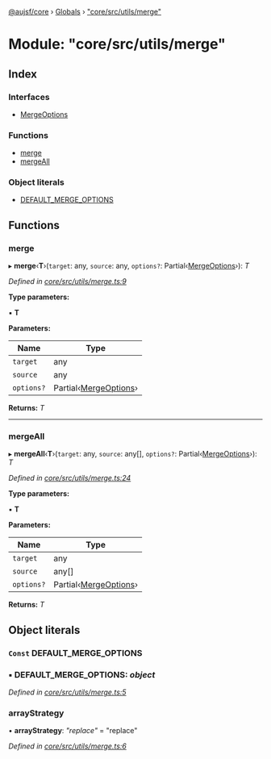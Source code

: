 [@aujsf/core](../README.md) › [Globals](../globals.md) › ["core/src/utils/merge"](_core_src_utils_merge_.md)

# Module: "core/src/utils/merge"

## Index

### Interfaces

* [MergeOptions](../interfaces/_core_src_utils_merge_.mergeoptions.md)

### Functions

* [merge](_core_src_utils_merge_.md#merge)
* [mergeAll](_core_src_utils_merge_.md#mergeall)

### Object literals

* [DEFAULT_MERGE_OPTIONS](_core_src_utils_merge_.md#const-default_merge_options)

## Functions

###  merge

▸ **merge**‹**T**›(`target`: any, `source`: any, `options?`: Partial‹[MergeOptions](../interfaces/_core_src_utils_merge_.mergeoptions.md)›): *T*

*Defined in [core/src/utils/merge.ts:9](https://github.com/jbockle/au-jsonschema-form/blob/edb7bd4/packages/core/src/utils/merge.ts#L9)*

**Type parameters:**

▪ **T**

**Parameters:**

Name | Type |
------ | ------ |
`target` | any |
`source` | any |
`options?` | Partial‹[MergeOptions](../interfaces/_core_src_utils_merge_.mergeoptions.md)› |

**Returns:** *T*

___

###  mergeAll

▸ **mergeAll**‹**T**›(`target`: any, `source`: any[], `options?`: Partial‹[MergeOptions](../interfaces/_core_src_utils_merge_.mergeoptions.md)›): *T*

*Defined in [core/src/utils/merge.ts:24](https://github.com/jbockle/au-jsonschema-form/blob/edb7bd4/packages/core/src/utils/merge.ts#L24)*

**Type parameters:**

▪ **T**

**Parameters:**

Name | Type |
------ | ------ |
`target` | any |
`source` | any[] |
`options?` | Partial‹[MergeOptions](../interfaces/_core_src_utils_merge_.mergeoptions.md)› |

**Returns:** *T*

## Object literals

### `Const` DEFAULT_MERGE_OPTIONS

### ▪ **DEFAULT_MERGE_OPTIONS**: *object*

*Defined in [core/src/utils/merge.ts:5](https://github.com/jbockle/au-jsonschema-form/blob/edb7bd4/packages/core/src/utils/merge.ts#L5)*

###  arrayStrategy

• **arrayStrategy**: *"replace"* = "replace"

*Defined in [core/src/utils/merge.ts:6](https://github.com/jbockle/au-jsonschema-form/blob/edb7bd4/packages/core/src/utils/merge.ts#L6)*
